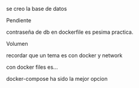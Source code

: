 

se creo la base de datos

Pendiente

contraseña de db en dockerfile es pesima practica.


Volumen

recordar que un tema es con docker y network

con docker files es...


docker-compose ha sido la mejor opcion



